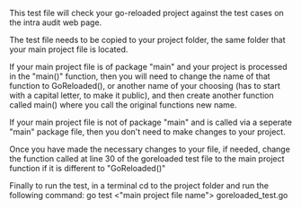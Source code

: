 This test file will check your go-reloaded project against the test cases on the intra audit web page.

The test file needs to be copied to your project folder, the same folder that your main project file is located.

If your main project file is of package "main" and your project is processed in the "main()" function, then you will need to change the name of that function to GoReloaded(), or another name of your choosing (has to start with a capital letter, to make it public), and then create another function called main() where you call the original functions new name.

If your main project file is not of package "main" and is called via a seperate "main" package file, then you don't need to make changes to your project.

Once you have made the necessary changes to your file, if needed, change the function called at line 30 of the goreloaded test file to the main project function if it is different to "GoReloaded()"

Finally to run the test, in a terminal cd to the project folder and run the following command:
go test <"main project file name"> goreloaded_test.go
